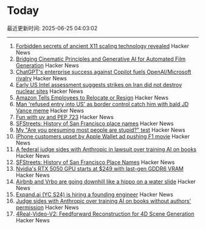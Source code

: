 # Today

最近更新时间: 2025-06-25 04:03:02

--- 
1. [Forbidden secrets of ancient X11 scaling technology revealed](https://flak.tedunangst.com/post/forbidden-secrets-of-ancient-X11-scaling-technology-revealed) Hacker News
2. [Bridging Cinematic Principles and Generative AI for Automated Film Generation](https://arxiv.org/abs/2506.18899) Hacker News
3. [ChatGPT's enterprise success against Copilot fuels OpenAI/Microsoft rivalry](https://www.bloomberg.com/news/articles/2025-06-24/chatgpt-vs-copilot-inside-the-openai-and-microsoft-rivalry) Hacker News
4. [Early US Intel assessment suggests strikes on Iran did not destroy nuclear sites](https://www.cnn.com/2025/06/24/politics/intel-assessment-us-strikes-iran-nuclear-sites) Hacker News
5. [Amazon Tells Employees to Relocate or Resign](https://www.entrepreneur.com/business-news/amazon-tells-employees-to-relocate-to-main-hubs-or-resign/493594) Hacker News
6. [Man 'refused entry into US' as border control catch him with bald JD Vance meme](https://www.dublinlive.ie/news/world-news/man-refused-entry-us-border-31925059) Hacker News
7. [Fun with uv and PEP 723](https://www.cottongeeks.com/articles/2025-06-24-fun-with-uv-and-pep-723) Hacker News
8. [SFStreets: History of San Francisco place names](http://sfstreets.noahveltman.com/) Hacker News
9. [My "Are you presuming most people are stupid?" test](https://andymasley.substack.com/p/my-are-you-presuming-most-people) Hacker News
10. [iPhone customers upset by Apple Wallet ad pushing F1 movie](https://techcrunch.com/2025/06/24/iphone-customers-upset-by-apple-wallet-ad-pushing-f1-movie/) Hacker News
11. [A federal judge sides with Anthropic in lawsuit over training AI on books](https://techcrunch.com/2025/06/24/a-federal-judge-sides-with-anthropic-in-lawsuit-over-training-ai-on-books-without-authors-permission/) Hacker News
12. [SFStreets: History of San Francisco Place Names](http://sfstreets.noahveltman.com/) Hacker News
13. [Nvidia's RTX 5050 GPU starts at $249 with last-gen GDDR6 VRAM](https://www.theverge.com/news/692045/nvidia-geforce-rtx-5050-desktop-laptop-gpu-gddr6-gddr7) Hacker News
14. [Airbnb and Vrbo are going downhill like a hippo on a water slide](https://www.washingtonpost.com/opinions/2025/06/19/vacation-rentals-airbnb-vrbo/) Hacker News
15. [Expand.ai (YC S24) is hiring a founding engineer](https://news.ycombinator.com/item?id=44368315) Hacker News
16. [Judge sides with Anthropic over training AI on books without authors' permission](https://techcrunch.com/2025/06/24/a-federal-judge-sides-with-anthropic-in-lawsuit-over-training-ai-on-books-without-authors-permission/) Hacker News
17. [4Real-Video-V2: Feedforward Reconstruction for 4D Scene Generation](https://snap-research.github.io/4Real-Video-V2/) Hacker News
